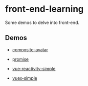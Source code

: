 # front-end-learning

Some demos to delve into front-end.

## Demos

- [composite-avatar](https://github.com/huxinsen/front-end-learning/tree/composite-avatar)

- [promise](https://github.com/huxinsen/front-end-learning/tree/promise)

- [vue-reactivity-simple](https://github.com/huxinsen/vue-learning/tree/vue-reactivity-simple)

- [vuex-simple](https://github.com/huxinsen/vue-learning/tree/vuex-simple)
